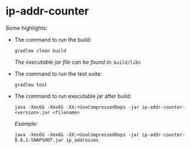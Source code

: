 # ip-addr-counter

Some highlights:

- The command to run the build:

  ``gradlew clean build``

  *The executable jar file can be found in:* ``build/libs``

- The command to run the test suite:

  ``gradlew test``

- The command to run executable jar after build:

  ``java -Xms6G -Xmx6G -XX:+UseCompressedOops -jar ip-addr-counter-<version>.jar <filename>``

  *Example:*

  ``java -Xms6G -Xmx6G -XX:+UseCompressedOops -jar ip-addr-counter-0.0.1-SNAPSHOT.jar ip_addresses``
